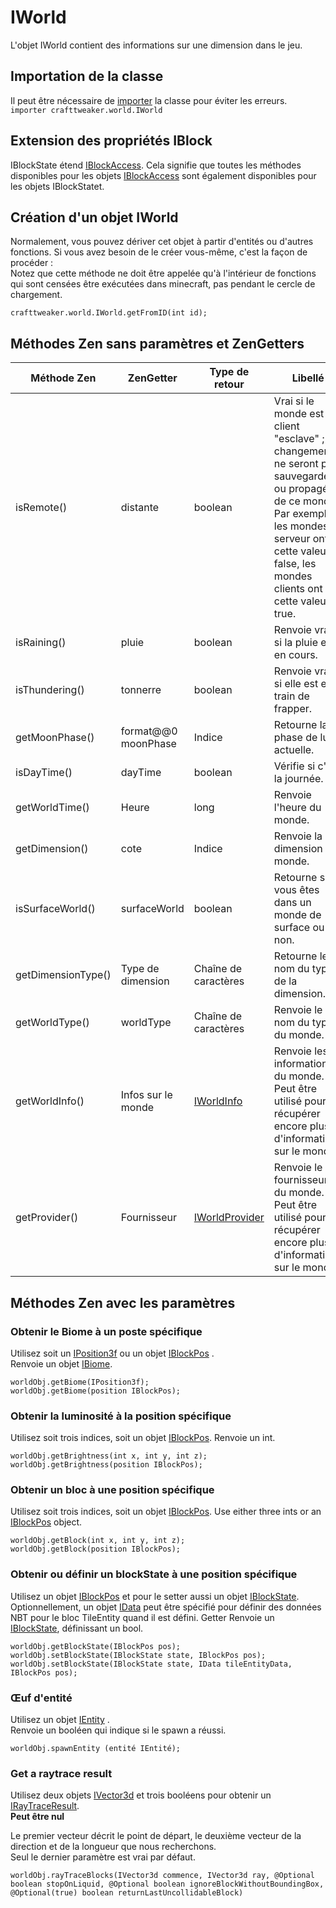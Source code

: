 # IWorld

L'objet IWorld contient des informations sur une dimension dans le jeu.

## Importation de la classe

Il peut être nécessaire de [importer](/AdvancedFunctions/Import/) la classe pour éviter les erreurs.  
`importer crafttweaker.world.IWorld`

## Extension des propriétés IBlock

IBlockState étend [IBlockAccess](/Vanilla/World/IBlockAccess/). Cela signifie que toutes les méthodes disponibles pour les objets [IBlockAccess](/Vanilla/World/IBlockAccess/) sont également disponibles pour les objets IBlockStatet.

## Création d'un objet IWorld

Normalement, vous pouvez dériver cet objet à partir d'entités ou d'autres fonctions. Si vous avez besoin de le créer vous-même, c'est la façon de procéder :  
Notez que cette méthode ne doit être appelée qu'à l'intérieur de fonctions qui sont censées être exécutées dans minecraft, pas pendant le cercle de chargement.

```zenscript
crafttweaker.world.IWorld.getFromID(int id);
```

## Méthodes Zen sans paramètres et ZenGetters

| Méthode Zen        | ZenGetter           | Type de retour                                   | Libellé                                                                                                                                                                                                             |
| ------------------ | ------------------- | ------------------------------------------------ | ------------------------------------------------------------------------------------------------------------------------------------------------------------------------------------------------------------------- |
| isRemote()         | distante            | boolean                                          | Vrai si le monde est un client "esclave" ; les changements ne seront pas sauvegardés ou propagés de ce monde. Par exemple, les mondes serveur ont cette valeur à false, les mondes clients ont cette valeur à true. |
| isRaining()        | pluie               | boolean                                          | Renvoie vrai si la pluie est en cours.                                                                                                                                                                              |
| isThundering()     | tonnerre            | boolean                                          | Renvoie vrai si elle est en train de frapper.                                                                                                                                                                       |
| getMoonPhase()     | format@@0 moonPhase | Indice                                           | Retourne la phase de lune actuelle.                                                                                                                                                                                 |
| isDayTime()        | dayTime             | boolean                                          | Vérifie si c'est la journée.                                                                                                                                                                                        |
| getWorldTime()     | Heure               | long                                             | Renvoie l'heure du monde.                                                                                                                                                                                           |
| getDimension()     | cote                | Indice                                           | Renvoie la dimension du monde.                                                                                                                                                                                      |
| isSurfaceWorld()   | surfaceWorld        | boolean                                          | Retourne si vous êtes dans un monde de surface ou non.                                                                                                                                                              |
| getDimensionType() | Type de dimension   | Chaîne de caractères                             | Retourne le nom du type de la dimension.                                                                                                                                                                            |
| getWorldType()     | worldType           | Chaîne de caractères                             | Renvoie le nom du type du monde.                                                                                                                                                                                    |
| getWorldInfo()     | Infos sur le monde  | [IWorldInfo](/Vanilla/World/IWorldInfo/)         | Renvoie les informations du monde. Peut être utilisé pour récupérer encore plus d'informations sur le monde.                                                                                                        |
| getProvider()      | Fournisseur         | [IWorldProvider](/Vanilla/World/IWorldProvider/) | Renvoie le fournisseur du monde. Peut être utilisé pour récupérer encore plus d'informations sur le monde.                                                                                                          |

## Méthodes Zen avec les paramètres

### Obtenir le Biome à un poste spécifique

Utilisez soit un [IPosition3f](/Vanilla/Utils/Position3f/) ou un objet [IBlockPos](/Vanilla/World/IBlockPos/) .  
Renvoie un objet [IBiome](/Vanilla/Biomes/IBiome/).

```zenscript
worldObj.getBiome(IPosition3f);
worldObj.getBiome(position IBlockPos);
```

### Obtenir la luminosité à la position spécifique

Utilisez soit trois indices, soit un objet [IBlockPos](/Vanilla/World/IBlockPos/). Renvoie un int.

```zenscript
worldObj.getBrightness(int x, int y, int z);
worldObj.getBrightness(position IBlockPos);
```

### Obtenir un bloc à une position spécifique

Utilisez soit trois indices, soit un objet [IBlockPos](/Vanilla/World/IBlockPos/). Use either three ints or an [IBlockPos](/Vanilla/World/IBlockPos/) object.

```zenscript
worldObj.getBlock(int x, int y, int z);
worldObj.getBlock(position IBlockPos);
```

### Obtenir ou définir un blockState à une position spécifique

Utilisez un objet [IBlockPos](/Vanilla/World/IBlockPos/) et pour le setter aussi un objet [IBlockState](/Vanilla/Blocks/IBlockState/). Optionnellement, un objet [IData](/Vanilla/Data/IData/) peut être spécifié pour définir des données NBT pour le bloc TileEntity quand il est défini. Getter Renvoie un [IBlockState](/Vanilla/Blocks/IBlockState/), définissant un bool.

```zenscript
worldObj.getBlockState(IBlockPos pos);
worldObj.setBlockState(IBlockState state, IBlockPos pos);
worldObj.setBlockState(IBlockState state, IData tileEntityData, IBlockPos pos);
```

### Œuf d'entité

Utilisez un objet [IEntity](/Vanilla/Entities/IEntity/) .  
Renvoie un booléen qui indique si le spawn a réussi.

```zenscript
worldObj.spawnEntity (entité IEntité);
```

### Get a raytrace result

Utilisez deux objets [IVector3d](/Vanilla/World/IVector3d/) et trois booléens pour obtenir un [IRayTraceResult](/Vanilla/World/IRayTraceResult/).  
**Peut être nul**

Le premier vecteur décrit le point de départ, le deuxième vecteur de la direction et de la longueur que nous recherchons.  
Seul le dernier paramètre est vrai par défaut.

```zenscript
worldObj.rayTraceBlocks(IVector3d commence, IVector3d ray, @Optional boolean stopOnLiquid, @Optional boolean ignoreBlockWithoutBoundingBox, @Optional(true) boolean returnLastUncollidableBlock)
```